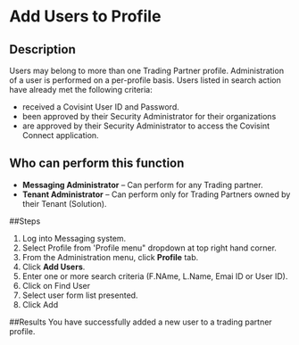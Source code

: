 # Add Users to Profile
## Description
Users may belong to more than one Trading Partner profile. Administration of a user is performed on a per-profile basis.
Users listed in search action have already met the following criteria:
* received a Covisint User ID and Password.
* been approved by their Security Administrator for their organizations
* are approved by their Security Administrator to access the Covisint Connect application.

## Who can perform this function
* **Messaging Administrator** – Can perform for any Trading partner.
* **Tenant Administrator** – Can perform only for Trading Partners owned by their Tenant (Solution).

##Steps
1. Log into Messaging system.
2. Select Profile from 'Profile menu" dropdown at top right hand corner.
3. From the Administration menu, click **Profile** tab.
4. Click **Add Users**.
5. Enter one or more search criteria (F.NAme, L.Name, Emai ID or User ID).
6. Click on Find User
7. Select user form list presented.
8. Click Add

##Results
You have successfully added a new user to a trading partner profile.
